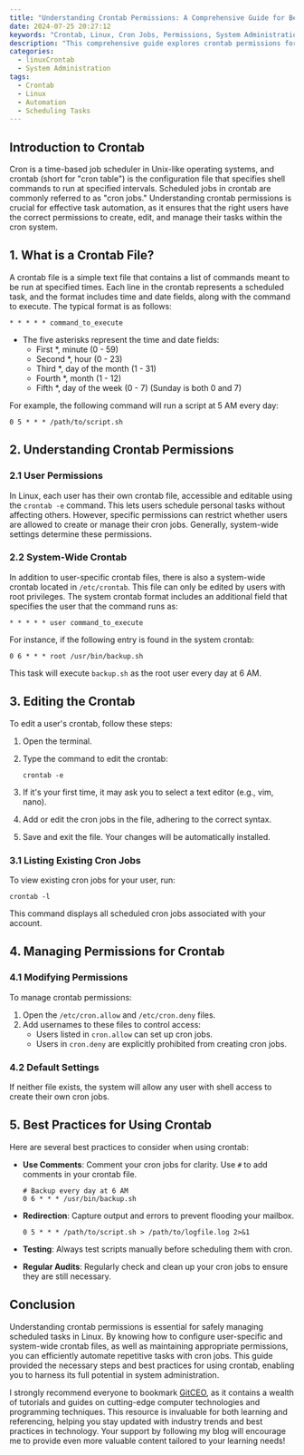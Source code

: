```yaml
---
title: "Understanding Crontab Permissions: A Comprehensive Guide for Beginners"
date: 2024-07-25 20:27:12
keywords: "Crontab, Linux, Cron Jobs, Permissions, System Administration, Scheduling Tasks"
description: "This comprehensive guide explores crontab permissions for Linux users, ideal for beginners. Learn how to set up, edit, and manage cron jobs effectively. Gain insights into crontab file format, permissions structure, and best practices for scheduling tasks on Linux servers. Understand user-specific and system-wide permissions to safely automate repetitive tasks. This tutorial is structured to provide a complete understanding of crontab, making it easier for new users to leverage cron jobs for efficient system management and automation. Dive into detailed steps, examples, and explanations regarding crontab permissions and best practices."
categories:
  - linuxCrontab
  - System Administration
tags:
  - Crontab
  - Linux
  - Automation
  - Scheduling Tasks
---
```


## Introduction to Crontab

Cron is a time-based job scheduler in Unix-like operating systems, and crontab (short for "cron table") is the configuration file that specifies shell commands to run at specified intervals. Scheduled jobs in crontab are commonly referred to as "cron jobs." Understanding crontab permissions is crucial for effective task automation, as it ensures that the right users have the correct permissions to create, edit, and manage their tasks within the cron system.

<!-- more -->

## 1. What is a Crontab File?

A crontab file is a simple text file that contains a list of commands meant to be run at specified times. Each line in the crontab represents a scheduled task, and the format includes time and date fields, along with the command to execute. The typical format is as follows:

```
* * * * * command_to_execute
```

- The five asterisks represent the time and date fields:
  - First *, minute (0 - 59)
  - Second *, hour (0 - 23)
  - Third *, day of the month (1 - 31)
  - Fourth *, month (1 - 12)
  - Fifth *, day of the week (0 - 7) (Sunday is both 0 and 7)

For example, the following command will run a script at 5 AM every day:

```
0 5 * * * /path/to/script.sh
```

## 2. Understanding Crontab Permissions

### 2.1 User Permissions

In Linux, each user has their own crontab file, accessible and editable using the `crontab -e` command. This lets users schedule personal tasks without affecting others. However, specific permissions can restrict whether users are allowed to create or manage their cron jobs. Generally, system-wide settings determine these permissions.

### 2.2 System-Wide Crontab

In addition to user-specific crontab files, there is also a system-wide crontab located in `/etc/crontab`. This file can only be edited by users with root privileges. The system crontab format includes an additional field that specifies the user that the command runs as:

```
* * * * * user command_to_execute
```

For instance, if the following entry is found in the system crontab:

```
0 6 * * * root /usr/bin/backup.sh
```

This task will execute `backup.sh` as the root user every day at 6 AM.

## 3. Editing the Crontab

To edit a user's crontab, follow these steps:

1. Open the terminal.
2. Type the command to edit the crontab:

   ```
   crontab -e
   ```

3. If it's your first time, it may ask you to select a text editor (e.g., vim, nano).
4. Add or edit the cron jobs in the file, adhering to the correct syntax.
5. Save and exit the file. Your changes will be automatically installed.

### 3.1 Listing Existing Cron Jobs

To view existing cron jobs for your user, run:

```
crontab -l
```

This command displays all scheduled cron jobs associated with your account.

## 4. Managing Permissions for Crontab

### 4.1 Modifying Permissions

To manage crontab permissions:

1. Open the `/etc/cron.allow` and `/etc/cron.deny` files. 
2. Add usernames to these files to control access:
   - Users listed in `cron.allow` can set up cron jobs.
   - Users in `cron.deny` are explicitly prohibited from creating cron jobs.

### 4.2 Default Settings

If neither file exists, the system will allow any user with shell access to create their own cron jobs.

## 5. Best Practices for Using Crontab

Here are several best practices to consider when using crontab:

- **Use Comments**: Comment your cron jobs for clarity. Use `#` to add comments in your crontab file.
  
  ```
  # Backup every day at 6 AM
  0 6 * * * /usr/bin/backup.sh
  ```

- **Redirection**: Capture output and errors to prevent flooding your mailbox.

  ```
  0 5 * * * /path/to/script.sh > /path/to/logfile.log 2>&1
  ```

- **Testing**: Always test scripts manually before scheduling them with cron.

- **Regular Audits**: Regularly check and clean up your cron jobs to ensure they are still necessary.

## Conclusion

Understanding crontab permissions is essential for safely managing scheduled tasks in Linux. By knowing how to configure user-specific and system-wide crontab files, as well as maintaining appropriate permissions, you can efficiently automate repetitive tasks with cron jobs. This guide provided the necessary steps and best practices for using crontab, enabling you to harness its full potential in system administration.

I strongly recommend everyone to bookmark [GitCEO](https://gitceo.com), as it contains a wealth of tutorials and guides on cutting-edge computer technologies and programming techniques. This resource is invaluable for both learning and referencing, helping you stay updated with industry trends and best practices in technology. Your support by following my blog will encourage me to provide even more valuable content tailored to your learning needs!